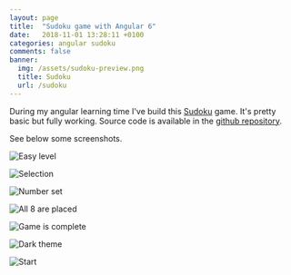 ```yaml
---
layout: page
title:  "Sudoku game with Angular 6"
date:   2018-11-01 13:28:11 +0100
categories: angular sudoku
comments: false
banner:
  img: /assets/sudoku-preview.png
  title: Sudoku
  url: /sudoku
---
```


During my angular learning time I've build this [Sudoku](/sudoku) game.
It's pretty basic but fully working.
Source code is available in the [github repository](https://github.com/sermore/sudoku).

See below some screenshots.

![Easy level](/assets/sudoku-1.png 'Easy level')

![Selection](/assets/sudoku-2.png 'Selection')

![Number set](/assets/sudoku-3.png 'Number set')

![All 8 are placed](/assets/sudoku-4.png 'All 8 are placed')

![Game is complete](/assets/sudoku-5.png 'Game is complete')

![Dark theme](/assets/sudoku-6.png 'Dark theme')

![Start](/assets/sudoku-7.png 'Start')
